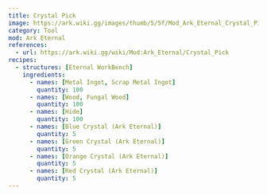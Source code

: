```yaml
---
title: Crystal Pick
image: https://ark.wiki.gg/images/thumb/5/5f/Mod_Ark_Eternal_Crystal_Pick.png/228px-Mod_Ark_Eternal_Crystal_Pick.png
category: Tool
mod: Ark Eternal
references:
  - url: https://ark.wiki.gg/wiki/Mod:Ark_Eternal/Crystal_Pick
recipes:
  - structures: [Eternal WorkBench]
    ingredients: 
      - names: [Metal Ingot, Scrap Metal Ingot]
        quantity: 100
      - names: [Wood, Fungal Wood]
        quantity: 100
      - names: [Hide]
        quantity: 100
      - names: [Blue Crystal (Ark Eternal)]
        quantity: 5
      - names: [Green Crystal (Ark Eternal)]
        quantity: 5
      - names: [Orange Crystal (Ark Eternal)]
        quantity: 5
      - names: [Red Crystal (Ark Eternal)]
        quantity: 5
---
```

